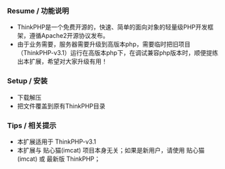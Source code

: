 ﻿

### Resume / 功能说明

* ThinkPHP是一个免费开源的，快速、简单的面向对象的轻量级PHP开发框架，遵循Apache2开源协议发布。
* 由于业务需要，服务器需要升级到高版本php，需要临时把旧项目（ThinkPHP-v3.1）运行在高版本php下，在调试兼容php版本时，顺便提练出本扩展，希望对大家升级有用！


### Setup / 安装

* 下载解压
* 把文件覆盖到原有ThinkPHP目录


### Tips / 相关提示

* 本扩展适用于 ThinkPHP-v3.1
* 本扩展与 贴心猫(imcat) 项目本身无关；如果是新用户，请使用 贴心猫(imcat) 或 最新版 ThinkPHP；

